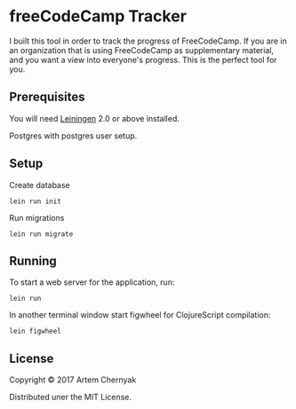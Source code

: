 # freeCodeCamp Tracker

I built this tool in order to track the progress of FreeCodeCamp. If you are in an organization
that is using FreeCodeCamp as supplementary material, and you want a view into everyone's progress.
This is the perfect tool for you.

## Prerequisites

You will need [Leiningen][1] 2.0 or above installed.

[1]: https://github.com/technomancy/leiningen

Postgres with postgres user setup.

## Setup

Create database

    lein run init

Run migrations

    lein run migrate

## Running

To start a web server for the application, run:

    lein run
    
In another terminal window start figwheel for ClojureScript compilation:

    lein figwheel

## License

Copyright © 2017 Artem Chernyak

Distributed uner the MIT License.
